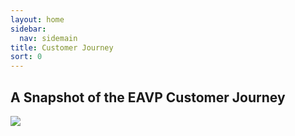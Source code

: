 ```yaml
---
layout: home 
sidebar:
  nav: sidemain
title: Customer Journey
sort: 0
---
```


## A Snapshot of the EAVP Customer Journey
<p>
    <img src="https://docs.ai-parking.cloud/assets/images/EAVP-customer-journey.png">
</p>









